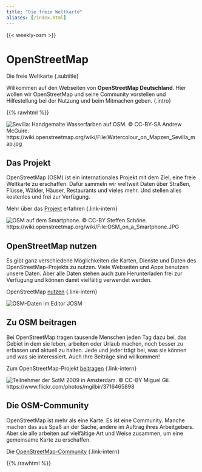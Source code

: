 ```yaml
---
title: "Die freie Weltkarte"
aliases: [/index.html]
---
```


{{< weekly-osm >}}

# OpenStreetMap

Die freie Weltkarte
{.subtitle}

Willkommen auf den Webseiten von **OpenStreetMap Deutschland**. Hier wollen wir
OpenStreetMap und seine Community vorstellen und Hilfestellung bei der Nutzung
und beim Mitmachen geben.
{.intro}

{{% rawhtml %}}

<div class="overview-grid">
<img class="overview" src="/img/Watercolour_on_Mapzen_Sevilla_map.jpg" title="Sevilla: Handgemalte Wasserfarben auf OSM. © CC-BY-SA Andrew McGuire. https://wiki.openstreetmap.org/wiki/File:Watercolour_on_Mapzen_Sevilla_map.jpg"/>
<div class="overview" id="ov-projekt">

## Das Projekt

OpenStreetMap (OSM) ist ein internationales Projekt mit dem Ziel, eine freie
Weltkarte zu erschaffen. Dafür sammeln wir weltweit Daten über Straßen, Flüsse,
Wälder, Häuser, Restaurants und vieles mehr. Und stellen alles kostenlos und
frei zur Verfügung.

Mehr über das [Projekt](/projekt/) erfahren
{.link-intern}

</div>
<img class="overview" src="/img/OSM_on_a_Smartphone.JPG" title="OSM auf dem Smartphone. © CC-BY Steffen Schöne. https://wiki.openstreetmap.org/wiki/File:OSM_on_a_Smartphone.JPG"/>
<div class="overview" id="ov-nutzen">

## OpenStreetMap nutzen

Es gibt ganz verschiedene Möglichkeiten die Karten, Dienste und Daten
des OpenStreetMap-Projekts zu nutzen. Viele Webseiten und Apps benutzen unsere
Daten. Aber alle Daten stehen auch zum Herunterladen frei zur Verfügung und
können damit vielfältig verwendet werden.

OpenStreetMap [nutzen](/nutzen/)
{.link-intern}

</div>
<img class="overview" src="/img/josm.jpg" title="OSM-Daten im Editor JOSM"/>
<div class="overview" id="ov-beitragen">

## Zu OSM beitragen

Bei OpenStreetMap tragen tausende Menschen jeden Tag dazu bei, das Gebiet in
dem sie leben, arbeiten oder Urlaub machen, noch besser zu erfassen und aktuell
zu halten. Jede und jeder trägt bei, was sie können und was sie interessiert.
Auch Ihre Beiträge sind willkommen!

Zum OpenStreetMap-Projekt [beitragen](/beitragen/)
{.link-intern}

</div>
<img class="overview" src="/img/SOTM-2009-Amsterdam.jpg" title="Teilnehmer der SotM 2009 in Amsterdam. © CC-BY Miguel Gil. https://www.flickr.com/photos/mgilbir/3716465898"/>
<div class="overview" id="ov-community">

## Die OSM-Community

OpenStreetMap ist mehr als eine Karte. Es ist eine Community. Manche machen das
aus Spaß an der Sache, andere im Auftrag ihres Arbeitgebers. Aber sie alle arbeiten
auf vielfältige Art und Weise zusammen, um eine gemeinsame Karte zu erschaffen.

Die [OpenStreetMap-Community](/community/)
{.link-intern}

</div>
</div>

{{% /rawhtml %}}
